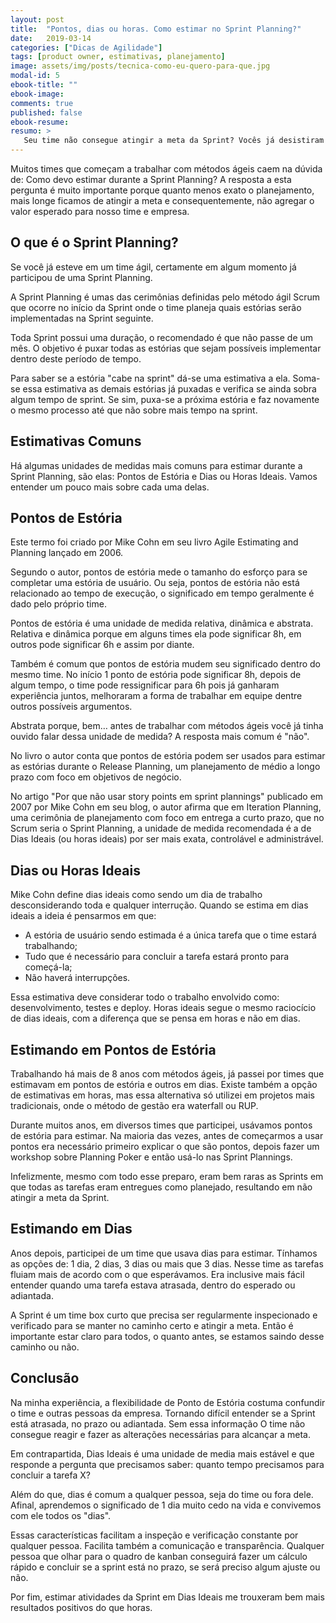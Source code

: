 ```yaml
---
layout: post
title:  "Pontos, dias ou horas. Como estimar no Sprint Planning?"
date:   2019-03-14
categories: ["Dicas de Agilidade"]
tags: [product owner, estimativas, planejamento]
image: assets/img/posts/tecnica-como-eu-quero-para-que.jpg
modal-id: 5
ebook-title: ""
ebook-image:
comments: true
published: false
ebook-resume:
resumo: >
   Seu time não consegue atingir a meta da Sprint? Vocês já desistiram da meta porque ela nunca é atingida? Se você se identificou, saiba que o problema pode estar em como vocês estimam as estórias no Sprint Planning. Neste artigo vou te contar quais as principais formas usadas para estimar, suas vantagens e desvantagens e a minha recomendação, com base na minha experiência ao longo de 8 anos trabalhando com times ágeis e muitas Sprint Planning pelo caminho. Vamos lá?
---
```


Muitos times que começam a trabalhar com métodos ágeis caem na dúvida de: Como devo estimar durante a Sprint Planning? A resposta a esta pergunta é muito importante porque quanto menos exato o planejamento, mais longe ficamos de atingir a meta e consequentemente, não agregar o valor esperado para nosso time e empresa.


## O que é o Sprint Planning?

Se você já esteve em um time ágil, certamente em algum momento já participou de uma Sprint Planning.

A Sprint Planning é umas das cerimônias definidas pelo método ágil Scrum que ocorre no início da Sprint onde o time planeja quais estórias serão implementadas na Sprint seguinte.

Toda Sprint possui uma duração, o recomendado é que não passe de um mês. O objetivo é puxar todas as estórias que sejam possíveis implementar dentro deste período de tempo.

Para saber se a estória "cabe na sprint" dá-se uma estimativa a ela. Soma-se essa estimativa as demais estórias já puxadas e verifica se ainda sobra algum tempo de sprint. Se sim, puxa-se a próxima estória e faz novamente o mesmo processo até que não sobre mais tempo na sprint.



## Estimativas Comuns

Há algumas unidades de medidas mais comuns para estimar durante a Sprint Planning, são elas: Pontos de Estória e Dias ou Horas Ideais. Vamos entender um pouco mais sobre cada uma delas.


## <span class="text-muted"> Pontos de Estória</span>

<!-- <p class="quote">"Story points are a useful long-term measure, but not useful in the short term" -- Mike Cohn</p> -->

Este termo foi criado por Mike Cohn em seu livro Agile Estimating and Planning lançado em 2006.

Segundo o autor, pontos de estória mede o tamanho do esforço para se completar uma estória de usuário. Ou seja, pontos de estória não está relacionado ao tempo de execução, o significado em tempo geralmente é dado pelo próprio time.

Pontos de estória é uma unidade de medida relativa, dinâmica e abstrata. Relativa e dinâmica porque em alguns times ela pode significar 8h, em outros pode significar 6h e assim por diante.

Também é comum que pontos de estória mudem seu significado dentro do mesmo time. No início 1 ponto de estória pode significar 8h, depois de algum tempo, o time pode ressignificar para 6h pois já ganharam experiência juntos, melhoraram a forma de trabalhar em equipe dentre outros possíveis argumentos.

Abstrata porque, bem… antes de trabalhar com métodos ágeis você já tinha ouvido falar dessa unidade de medida? A resposta mais comum é "não".

No livro o autor conta que pontos de estória podem ser usados para estimar as estórias durante o Release Planning, um planejamento de médio a longo prazo com foco em objetivos de negócio.

No artigo "Por que não usar story points em sprint plannings" publicado em 2007 por Mike Cohn em seu blog, o autor afirma que em Iteration Planning, uma cerimônia de planejamento com foco em entrega a curto prazo, que no Scrum seria o Sprint Planning, a unidade de medida recomendada é a de Dias Ideais (ou horas ideais) por ser mais exata, controlável e administrável.

## <span class="text-muted">Dias ou Horas Ideais</span>

Mike Cohn define dias ideais como sendo um dia de trabalho desconsiderando toda e qualquer interrução. Quando se estima em dias ideais a ideia é pensarmos em que:

- A estória de usuário sendo estimada é a única tarefa que o time estará trabalhando;
- Tudo que é necessário para concluir a tarefa estará pronto para começá-la;
- Não haverá interrupções.

Essa estimativa deve considerar todo o trabalho envolvido como: desenvolvimento, testes e deploy. Horas ideais segue o mesmo raciocício de dias ideais, com a diferença que se pensa em horas e não em dias.



## Estimando em Pontos de Estória

<!-- <p class="quote">"Additional estimation effort yields very little value beyond a certain point" -- ?</p> -->

Trabalhando há mais de 8 anos com métodos ágeis, já passei por times que estimavam em pontos de estória e outros em dias. Existe também a opção de estimativas em horas, mas essa alternativa só utilizei em projetos mais tradicionais, onde o método de gestão era waterfall ou RUP.

Durante muitos anos, em diversos times que participei, usávamos pontos de estória para estimar. Na maioria das vezes, antes de começarmos a usar pontos era necessário primeiro explicar o que são pontos, depois fazer um workshop sobre Planning Poker e então usá-lo nas Sprint Plannings.

Infelizmente, mesmo com todo esse preparo, eram bem raras as Sprints em que todas as tarefas eram entregues como planejado, resultando em não atingir a meta da Sprint.


## Estimando em Dias

Anos depois, participei de um time que usava dias para estimar. Tínhamos as opções de: 1 dia, 2 dias, 3 dias ou mais que 3 dias. Nesse time as tarefas fluiam mais de acordo com o que esperávamos. Era inclusive mais fácil entender quando uma tarefa estava atrasada, dentro do esperado ou adiantada.

A Sprint é um time box curto que precisa ser regularmente inspecionado e verificado para se manter no caminho certo e atingir a meta. Então é importante estar claro para todos, o quanto antes, se estamos saindo desse caminho ou não.


## Conclusão

Na minha experiência, a flexibilidade de Ponto de Estória costuma confundir o time e outras pessoas da empresa. Tornando difícil entender se a Sprint está atrasada, no prazo ou adiantada. Sem essa informação O time não consegue reagir e fazer as alterações necessárias para alcançar a meta.

Em contrapartida, Dias Ideais é uma unidade de media mais estável e que responde a pergunta que precisamos saber: quanto tempo precisamos para concluir a tarefa X?

Além do que, dias é comum a qualquer pessoa, seja do time ou fora dele. Afinal, aprendemos o significado de 1 dia muito cedo na vida e convivemos com ele todos os "dias".

Essas características facilitam a inspeção e verificação constante por qualquer pessoa. Facilita também a comunicação e transparência. Qualquer pessoa que olhar para o quadro de kanban conseguirá fazer um cálculo rápido e concluir se a sprint está no prazo, se será preciso algum ajuste ou não.

Por fim, estimar atividades da Sprint em Dias Ideais me trouxeram bem mais resultados positivos do que horas.
